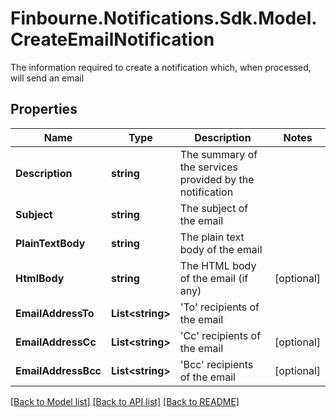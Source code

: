 # Finbourne.Notifications.Sdk.Model.CreateEmailNotification
The information required to create a notification which, when processed, will send an email

## Properties

Name | Type | Description | Notes
------------ | ------------- | ------------- | -------------
**Description** | **string** | The summary of the services provided by the notification | 
**Subject** | **string** | The subject of the email | 
**PlainTextBody** | **string** | The plain text body of the email | 
**HtmlBody** | **string** | The HTML body of the email (if any) | [optional] 
**EmailAddressTo** | **List&lt;string&gt;** | &#39;To&#39; recipients of the email | 
**EmailAddressCc** | **List&lt;string&gt;** | &#39;Cc&#39; recipients of the email | [optional] 
**EmailAddressBcc** | **List&lt;string&gt;** | &#39;Bcc&#39; recipients of the email | [optional] 

[[Back to Model list]](../README.md#documentation-for-models) [[Back to API list]](../README.md#documentation-for-api-endpoints) [[Back to README]](../README.md)

